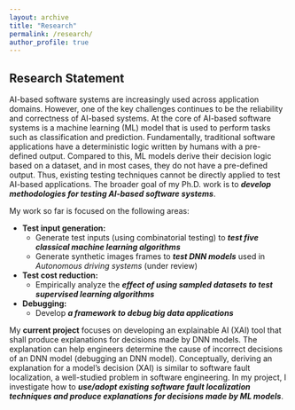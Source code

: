 ```yaml
---
layout: archive
title: "Research"
permalink: /research/
author_profile: true
---
```




## Research Statement
AI-based software systems are increasingly used across application domains. However, one of the key challenges continues to be the reliability and correctness of AI-based systems. At the core of AI-based software systems is a machine learning (ML) model that is used to perform tasks such as classification and prediction. Fundamentally, traditional software applications have a deterministic logic written by humans with a pre-defined output. Compared to this, ML models derive their decision logic based on a dataset, and in most cases, they do not have a pre-defined output. Thus, existing testing techniques cannot be directly applied to test AI-based applications. The broader goal of my Ph.D. work is to ***develop methodologies for testing AI-based software systems***.  

My work so far is focused on the following areas: 
  * **Test input generation:**
    * Generate test inputs (using combinatorial testing) to ***test five classical machine learning algorithms***
    * Generate synthetic images frames to ***test DNN models*** used in *Autonomous driving systems* (under review)
  * **Test cost reduction:**
    * Empirically analyze the ***effect of using sampled datasets to test supervised learning algorithms***
  * **Debugging:**
    * Develop ***a framework to debug big data applications***
  
My **current project** focuses on developing an explainable AI (XAI) tool that shall produce explanations for decisions made by DNN models. The explanation can help engineers determine the cause of incorrect decisions of an DNN model (debugging an DNN model). Conceptually, deriving an explanation for a model’s decision (XAI) is similar to software fault localization, a well-studied problem in software engineering.  In my project, I investigate how to ***use/adopt existing software fault localization techniques and produce explanations for decisions made by ML models***.
